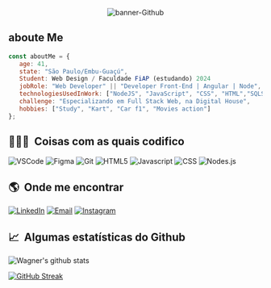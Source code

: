 <p align="center">
  <img src="https://user-images.githubusercontent.com/98858000/208317939-ca5e6bdc-53c5-4fe2-8022-425b126ff5da.jpg"  alt="banner-Github" border="0"> 
  
</p>

<h2> aboute Me</h2>

```javascript
const aboutMe = {
   age: 41,
   state: "São Paulo/Embu-Guaçú",
   Student: Web Design / Faculdade FiAP (estudando) 2024
   jobRole: "Web Developer" || "Developer Front-End | Angular | Node",
   technologiesUsedInWork: ["NodeJS", "JavaScript", "CSS", "HTML","SQLServer"],
   challenge: "Especializando em Full Stack Web, na Digital House",
   hobbies: ["Study", "Kart", "Car f1", "Movies action"]
};
```
   
<h2>👩🏾‍💻 &nbsp;Coisas com as quais codifico</h2>
<p>
  <img alt="VSCode" src="https://img.shields.io/badge/-Visual_Studio_Code-0078D4?style=flat-square&logo=visual%20studio%20code&logoColor=white" />
  <img alt="Figma" src="https://img.shields.io/badge/-Figma-F24E1E?style=flat-square&logo=figma&logoColor=white" />
  <img alt="Git" src="https://img.shields.io/badge/-Git-F05032?style=flat-square&logo=git&logoColor=white" />
  <img alt="HTML5" src="https://img.shields.io/badge/-HTML5-E34F26?style=flat-square&logo=html5&logoColor=white" />
  <img alt="Javascript" src="https://img.shields.io/badge/-JavaScript-F7DF1E?style=flat-square&logo=javascript&logoColor=black" />
  <img alt="CSS" src="https://img.shields.io/badge/CSS-css-green" />
  <img alt="Nodes.js" src="https://img.shields.io/badge/NODE.JS-nodes-green"/>
</p>
  
<h2>🌎 &nbsp;Onde me encontrar</h2>
<p>
  <a href="https://www.linkedin.com/in/wagnermfrodrigues/" target="_blank"><img alt="LinkedIn" src="https://img.shields.io/badge/-Linkedin-%230077B5.svg?&style=for-the-badge&logo=linkedin&logoColor=white" /></a>
  <a href="mailto:gerencia988@gmail.com" target="_blank"><img alt="Email" src="https://img.shields.io/badge/-Email-EA4335?style=for-the-badge&logo=gmail&logoColor=white" /></a>
  <a href="https://www.instagram.com/wagnermfrodrigues/" target="_blank"><img alt="Instagram" src="https://img.shields.io/badge/-Instagram-E4405F?style=for-the-badge&logo=instagram&logoColor=white" /></a>
</p>

<h2>📈 &nbsp;Algumas estatísticas do Github</h2>
<span align="left">

![Wagner's github stats](https://github-readme-stats.vercel.app/api?username=wagnermf&show_icons=true&hide_border=true&bg_color=6f12ff&title_color=F43F91&icon_color=F43F91&text_color=FFFFFF)

<span align="left">
   
[![GitHub Streak](http://github-readme-streak-stats.herokuapp.com?user=wagnermf&theme=neon-dark&hide_border=true&date_format=M%20j%5B%2C%20Y%5D&ring=F43F91&fire=F43F91&sideNums=F43F91&sideLabels=FFFFFF&dates=F43F91&stroke=F43F9100&currStreakNum=F43F91&currStreakLabel=FFFFFF&background=6F12FF)](https://git.io/streak-stats)   

</span>
